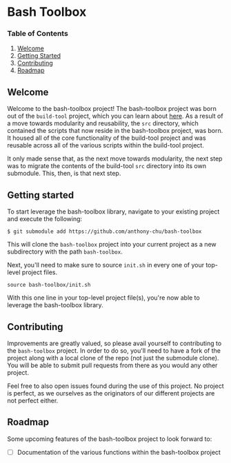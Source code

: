 # Bash Toolbox

### Table of Contents

1. [Welcome](#welcome)
2. [Getting Started](#getting-started)
3. [Contributing](#contributing)
4. [Roadmap](#roadmap)

## Welcome

Welcome to the bash-toolbox project! The bash-toolbox project was born out of
the `build-tool` project, which you can learn about [here](
	https://github.com/anthony-chu/build-tool). As a result of a move towards
modularity and reusability, the `src` directory, which contained the scripts
that now reside in the bash-toolbox project, was born. It housed all of the core
functionality of the build-tool project and was reusable across all of the
various scripts within the build-tool project.

It only made sense that, as the next move towards modularity, the next step was
to migrate the contents of the build-tool `src` directory into its own
submodule. This, then, is that next step.

## Getting started

To start leverage the bash-toolbox library, navigate to your existing project
and execute the following:

```
$ git submodule add https://github.com/anthony-chu/bash-toolbox
```

This will clone the `bash-toolbox` project into your current project as a new
subdirectory with the path `bash-toolbox`.

Next, you'll need to make sure to source `init.sh` in every one of your
top-level project files.

`source bash-toolbox/init.sh`

With this one line in your top-level project file(s), you're now able to
leverage the bash-toolbox library.

## Contributing

Improvements are greatly valued, so please avail yourself to contributing to the
`bash-toolbox` project. In order to do so, you'll need to have a fork of the
project along with a local clone of the repo (not just the submodule clone). You
will be able to submit pull requests from there as you would any other project.

Feel free to also open issues found during the use of this project. No project
is perfect, as we ourselves as the originators of our different projects are not
perfect either.

## Roadmap

Some upcoming features of the bash-toolbox project to look forward to:

- [ ] Documentation of the various functions within the bash-toolbox project